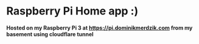 
# Raspberry Pi Home app :)
**Hosted on my Raspberry Pi 3 at https://pi.dominikmerdzik.com from my basement using cloudflare tunnel**
